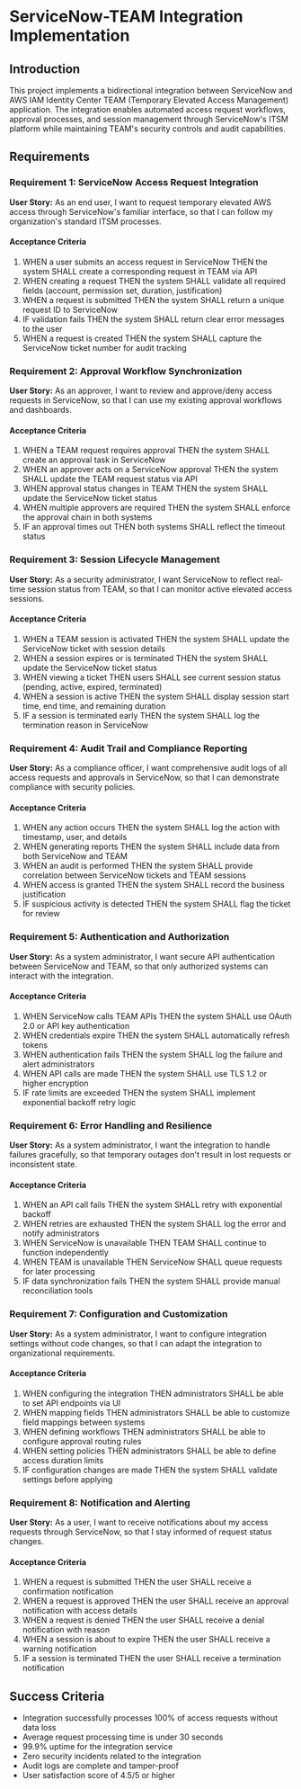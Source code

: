 # ServiceNow-TEAM Integration Implementation

## Introduction

This project implements a bidirectional integration between ServiceNow and AWS IAM Identity Center TEAM (Temporary Elevated Access Management) application. The integration enables automated access request workflows, approval processes, and session management through ServiceNow's ITSM platform while maintaining TEAM's security controls and audit capabilities.

## Requirements

### Requirement 1: ServiceNow Access Request Integration

**User Story:** As an end user, I want to request temporary elevated AWS access through ServiceNow's familiar interface, so that I can follow my organization's standard ITSM processes.

#### Acceptance Criteria

1. WHEN a user submits an access request in ServiceNow THEN the system SHALL create a corresponding request in TEAM via API
2. WHEN creating a request THEN the system SHALL validate all required fields (account, permission set, duration, justification)
3. WHEN a request is submitted THEN the system SHALL return a unique request ID to ServiceNow
4. IF validation fails THEN the system SHALL return clear error messages to the user
5. WHEN a request is created THEN the system SHALL capture the ServiceNow ticket number for audit tracking

### Requirement 2: Approval Workflow Synchronization

**User Story:** As an approver, I want to review and approve/deny access requests in ServiceNow, so that I can use my existing approval workflows and dashboards.

#### Acceptance Criteria

1. WHEN a TEAM request requires approval THEN the system SHALL create an approval task in ServiceNow
2. WHEN an approver acts on a ServiceNow approval THEN the system SHALL update the TEAM request status via API
3. WHEN approval status changes in TEAM THEN the system SHALL update the ServiceNow ticket status
4. WHEN multiple approvers are required THEN the system SHALL enforce the approval chain in both systems
5. IF an approval times out THEN both systems SHALL reflect the timeout status

### Requirement 3: Session Lifecycle Management

**User Story:** As a security administrator, I want ServiceNow to reflect real-time session status from TEAM, so that I can monitor active elevated access sessions.

#### Acceptance Criteria

1. WHEN a TEAM session is activated THEN the system SHALL update the ServiceNow ticket with session details
2. WHEN a session expires or is terminated THEN the system SHALL update the ServiceNow ticket status
3. WHEN viewing a ticket THEN users SHALL see current session status (pending, active, expired, terminated)
4. WHEN a session is active THEN the system SHALL display session start time, end time, and remaining duration
5. IF a session is terminated early THEN the system SHALL log the termination reason in ServiceNow

### Requirement 4: Audit Trail and Compliance Reporting

**User Story:** As a compliance officer, I want comprehensive audit logs of all access requests and approvals in ServiceNow, so that I can demonstrate compliance with security policies.

#### Acceptance Criteria

1. WHEN any action occurs THEN the system SHALL log the action with timestamp, user, and details
2. WHEN generating reports THEN the system SHALL include data from both ServiceNow and TEAM
3. WHEN an audit is performed THEN the system SHALL provide correlation between ServiceNow tickets and TEAM sessions
4. WHEN access is granted THEN the system SHALL record the business justification
5. IF suspicious activity is detected THEN the system SHALL flag the ticket for review

### Requirement 5: Authentication and Authorization

**User Story:** As a system administrator, I want secure API authentication between ServiceNow and TEAM, so that only authorized systems can interact with the integration.

#### Acceptance Criteria

1. WHEN ServiceNow calls TEAM APIs THEN the system SHALL use OAuth 2.0 or API key authentication
2. WHEN credentials expire THEN the system SHALL automatically refresh tokens
3. WHEN authentication fails THEN the system SHALL log the failure and alert administrators
4. WHEN API calls are made THEN the system SHALL use TLS 1.2 or higher encryption
5. IF rate limits are exceeded THEN the system SHALL implement exponential backoff retry logic

### Requirement 6: Error Handling and Resilience

**User Story:** As a system administrator, I want the integration to handle failures gracefully, so that temporary outages don't result in lost requests or inconsistent state.

#### Acceptance Criteria

1. WHEN an API call fails THEN the system SHALL retry with exponential backoff
2. WHEN retries are exhausted THEN the system SHALL log the error and notify administrators
3. WHEN ServiceNow is unavailable THEN TEAM SHALL continue to function independently
4. WHEN TEAM is unavailable THEN ServiceNow SHALL queue requests for later processing
5. IF data synchronization fails THEN the system SHALL provide manual reconciliation tools

### Requirement 7: Configuration and Customization

**User Story:** As a system administrator, I want to configure integration settings without code changes, so that I can adapt the integration to organizational requirements.

#### Acceptance Criteria

1. WHEN configuring the integration THEN administrators SHALL be able to set API endpoints via UI
2. WHEN mapping fields THEN administrators SHALL be able to customize field mappings between systems
3. WHEN defining workflows THEN administrators SHALL be able to configure approval routing rules
4. WHEN setting policies THEN administrators SHALL be able to define access duration limits
5. IF configuration changes are made THEN the system SHALL validate settings before applying

### Requirement 8: Notification and Alerting

**User Story:** As a user, I want to receive notifications about my access requests through ServiceNow, so that I stay informed of request status changes.

#### Acceptance Criteria

1. WHEN a request is submitted THEN the user SHALL receive a confirmation notification
2. WHEN a request is approved THEN the user SHALL receive an approval notification with access details
3. WHEN a request is denied THEN the user SHALL receive a denial notification with reason
4. WHEN a session is about to expire THEN the user SHALL receive a warning notification
5. IF a session is terminated THEN the user SHALL receive a termination notification

## Success Criteria

- Integration successfully processes 100% of access requests without data loss
- Average request processing time is under 30 seconds
- 99.9% uptime for the integration service
- Zero security incidents related to the integration
- Audit logs are complete and tamper-proof
- User satisfaction score of 4.5/5 or higher
